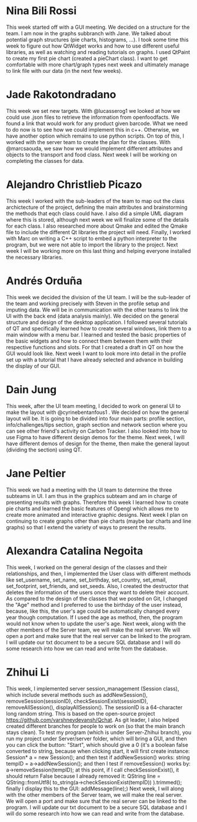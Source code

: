 # Nina Bili Rossi
This week started off with a GUI meeting. We decided on a structure for the team. I am now in the graphs subbranch with Jane. We talked about potential graph structures (pie charts, histograms, ...). I took some time this week to figure out how QtWidget works and how to use different useful libraries, as well as watching and reading tutorials on graphs. I used QtPaint to create my first pie chart (created a pieChart class). I want to get comfortable with more chart/graph types next week and ultimately manage to link file with our data (in the next few weeks).

# Jade Rakotondradano
This week we set new targets. With @lucasserog1 we looked at how we could use .json files to retrieve the information from openfoodfacts. We found a link that would work for any product given barcode. What we need to do now is to see how we could implement this in c++. Otherwise, we have another option which remains to use python scripts. On top of this, I worked with the server team to create the plan for the classes. With @marcsaouda, we saw how we would implement different attributes and objects to the transport and food class. Next week I will be working on completing the classes for data.

# Alejandro Christlieb Picazo
This week I worked with the sub-leaders of the team to map out the class archictecture of the project, defining the main attributes and brainstorming the methods that eqch class could have. I also did a simple UML diagram where this is stored, although next week we will finalize some of the details for each class. I also researched more about Qmake and edited the Qmake file to include the different Qt libraries the project will need. Finally, I worked with Marc on writing a C++ script to embed a python interpreter to the program, but we were not able to import the library to the project. Next week I will be working more on this last thing and helping everyone installed the necessary libraries.

# Andrés Orduña
This week we decided the division of the UI team. I will be the sub-leader of the team and working precisely with Steven in the profile setup and imputing data. We will be in communication with the other teams to link the UI with the back end (data analysis mainly). We decided on the general structure and design of the desktop application.
I followed several tutorials of QT and specifically learned how to create several windows, link them to a main window with a menu bar. I learned and tested the basic properties of the basic widgets and how to connect them between them with their respective functions and slots. For that I created a draft in QT on how the GUI would look like.
Next week I want to look more into detail in the profile set up with a tutorial that I have already selected and advance in building the display of our GUI.

# Dain Jung
This week, after the UI team meeting, I decided to work on general UI to make the layout with @cyrinebentanfous1 . We decided on how the general layout will be. It is going to be divided into four main parts: profile section, info/challenges/tips section, graph section and network section where you can see other friend's activity on Carbon Tracker. I also looked into how to use Figma to have different design demos for the theme.
Next week, I will have different demos of design for the theme, then make the general layout (dividing the section) using QT.


# Jane Peltier
This week we had a meeting with the UI team to determine the three subteams in UI. I am thus in the graphics subteam and am in charge of presenting results with graphs. Therefore this week I learned how to create pie charts and learned the basic features of Opengl which allows me to create more animated and interactive graphic designs.
Next week I plan on continuing to create graphs other than pie charts (maybe bar charts and line graphs) so that I extend the variety of ways to present the results.


# Alexandra Catalina Negoita
This week, I worked on the general design of the classes and their relationships, and then, I implemented the User class with different methods like set_username, set_name, set_birthday, set_country, set_email, set_footprint, set_friends, and set_seeds. Also, I created the destructor that deletes the information of the users once they want to delete their account. As compared to the design of the classes that we posted on Git, I changed the "Age" method and I preferred to use the birthday of the user instead, because, like this, the user's age could be automatically changed every year though computation. If I used the age as method, then, the program would not know when to update the user's age.
Next week, along with the other members of the Server team, we will make the real server. We will open a port and make sure that the real server can be linked to the program. I will update our txt document to be a secure SQL database and I will do some research into how we can read and write from the database.


# Zhihui Li
This week, I implemented server session_management (Session class), which include several methods such as addNewSession(), removeSession(sessionID), checkSessionExist(sessionID), removeAllSession(), displayAllSession(). The sessionID is a 64-character long random string. This is based on the open-source project https://github.com/varshneydevansh/Qchat.
As git leader, I also helped created different branches for people to work on (so that the main branch stays clean).
To test my program (which is under Server-Zhihui branch), you run my project under Server/server folder, which will bring a GUI, and then you can click the button: "Start", which should give a 0 (it's a boolean false converted to string, because when clicking start, it will first create instance: Session* a = new Session(); and then test if addNewSession() works: string tempID = a->addNewSession(); and then I test if removeSession() works by: a->removeSession(tempID); at this point, if I call checkSessionExist(), it should return False because I already removed it: QString line = QString::fromUtf8( to_string(a->checkSessionExist(tempID)) ).trimmed(); finally I display this to the GUI: addMessage(line);)
Next week, I will along with the other members of the Server team, we will make the real server. We will open a port and make sure that the real server can be linked to the program. I will update our txt document to be a secure SQL database and I will do some research into how we can read and write from the database.
